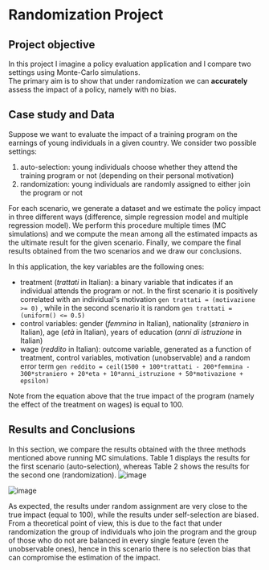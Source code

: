 # Randomization Project
## Project objective
In this project I imagine a policy evaluation application and I compare two settings using Monte-Carlo simulations.  
The primary aim is to show that under randomization we can **accurately** assess the impact of a policy, namely with no bias.

## Case study and Data
Suppose we want to evaluate the impact of a training program on the earnings of young individuals in a given country. 
We consider two possible settings:
1. auto-selection: young individuals choose whether they attend the training program or not (depending on their personal motivation)
2. randomization: young individuals are randomly assigned to either join the program or not
   
For each scenario, we generate a dataset and we estimate the policy impact in three different ways (difference, simple regression model and multiple regression model). 
We perform this procedure multiple times (MC simulations) and we compute the mean among all the estimated impacts as the ultimate result for the given scenario. 
Finally, we compare the final results obtained from the two scenarios and we draw our conclusions.

In this application, the key variables are the following ones:
* treatment (*trattati* in Italian): a binary variable that indicates if an individual attends the program or not. In the first scenario it is positively correlated with an individual's motivation ` gen trattati = (motivazione >= 0) ` , while in the second scenario it is random
 ` gen trattati = (uniform() <= 0.5) `
* control variables: gender (*femmina* in Italian), nationality (*straniero* in Italian), age (*età* in Italian), years of education (*anni di istruzione* in Italian)
* wage (*reddito* in Italian): outcome variable, generated as a function of treatment, control variables, motivation (unobservable) and a random error term
` gen reddito = ceil(1500 + 100*trattati - 200*femmina - 300*straniero + 20*eta + 10*anni_istruzione + 50*motivazione + epsilon) `

Note from the equation above that the true impact of the program (namely the effect of the treatment on wages) is equal to 100.

## Results and Conclusions
In this section, we compare the results obtained with the three methods mentioned above running MC simulations. Table 1 displays the results for the first scenario (auto-selection), whereas Table 2 shows the results for the second one (randomization).
![image](https://github.com/BenedettaValpreda/randomization_project/assets/147848856/7d840895-6f0b-4ceb-8ab7-a6ab7ec4fbe1)

![image](https://github.com/BenedettaValpreda/randomization_project/assets/147848856/86f7ff99-0cf2-4993-b0e9-36f88a9f76bd)

As expected, the results under random assignment are very close to the true impact (equal to 100), while the results under self-selection are biased. 
From a theoretical point of view, this is due to the fact that under randomization the group of individuals who join the program and the group of those who do not are balanced in every single feature (even the unobservable ones), hence in this scenario there is no selection bias that can compromise the estimation of the impact. 
